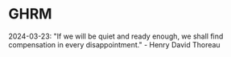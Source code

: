 # GHRM

2024-03-23: "If we will be quiet and ready enough, we shall find compensation in every disappointment." - Henry David Thoreau